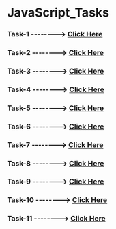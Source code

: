 # JavaScript_Tasks
### Task-1 --------> [Click Here](https://amit2908kumar.github.io/JavaScript_Tasks/Task-1.html)
### Task-2 --------> [Click Here](https://amit2908kumar.github.io/JavaScript_Tasks/Task-2.html)
### Task-3 --------> [Click Here](https://amit2908kumar.github.io/JavaScript_Tasks/Task-3.html)
### Task-4 --------> [Click Here](https://amit2908kumar.github.io/JavaScript_Tasks/Task-4.html)
### Task-5 --------> [Click Here](https://amit2908kumar.github.io/JavaScript_Tasks/Task-5.html)
### Task-6 --------> [Click Here](https://amit2908kumar.github.io/JavaScript_Tasks/Task-6.html)
### Task-7 --------> [Click Here](https://amit2908kumar.github.io/JavaScript_Tasks/Task-7.html)
### Task-8 --------> [Click Here](https://amit2908kumar.github.io/JavaScript_Tasks/Task-8.html)
### Task-9 --------> [Click Here](https://amit2908kumar.github.io/JavaScript_Tasks/Task-9.html)
### Task-10 --------> [Click Here](https://amit2908kumar.github.io/JavaScript_Tasks/Task-10.js)
### Task-11 --------> [Click Here](https://amit2908kumar.github.io/JavaScript_Tasks/Task-11.html)
